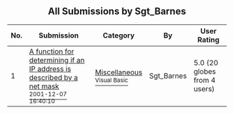 ﻿<div align="center">

## All Submissions by Sgt\_Barnes

</div>

No.  | Submission | Category | By   | User Rating
---- | ---------- | -------- | ---- | -----------
1 | [A function for determining if an IP address is described by a net mask<br /><sup>2001-12-07 16:40:10</sup>](https://github.com/Planet-Source-Code/sgt-barnes-a-function-for-determining-if-an-ip-address-is-described-by-a-net-mask__1-29548) | [Miscellaneous<br /><sup>Visual Basic</sup>](../ByCategory/miscellaneous__1-1.md) | Sgt\_Barnes | 5.0 (20 globes from 4 users)
